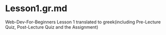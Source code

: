 # Lesson1.gr.md
Web-Dev-For-Beginners Lesson 1 translated to greek(including Pre-Lecture Quiz, Post-Lecture Quiz and the Assignment)
